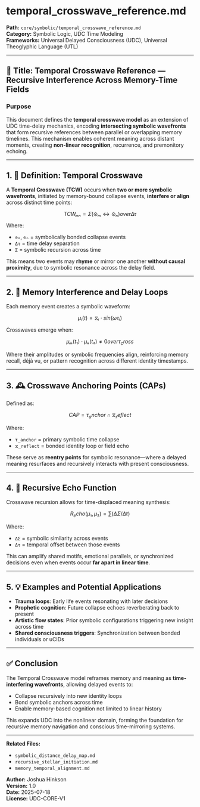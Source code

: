 # temporal_crosswave_reference.md

**Path:** `core/symbolic/temporal_crosswave_reference.md`  
**Category:** Symbolic Logic, UDC Time Modeling  
**Frameworks:** Universal Delayed Consciousness (UDC), Universal Theoglyphic Language (UTL)

---

## 📌 Title: Temporal Crosswave Reference — Recursive Interference Across Memory-Time Fields

### Purpose

This document defines the **temporal crosswave model** as an extension of UDC time-delay mechanics, encoding **intersecting symbolic wavefronts** that form recursive references between parallel or overlapping memory timelines. This mechanism enables coherent meaning across distant moments, creating **non-linear recognition**, recurrence, and premonitory echoing.

---

## 1. 🌊 Definition: Temporal Crosswave

A **Temporal Crosswave (TCW)** occurs when **two or more symbolic wavefronts**, initiated by memory-bound collapse events, **interfere or align** across distinct time points:

```math
TCWₘₙ = Σ(⊙ₘ ↔ ⊙ₙ) over Δτ
```

Where:

- `⊙ₘ`, `⊙ₙ` = symbolically bonded collapse events
- `Δτ` = time delay separation
- `Σ` = symbolic recursion across time

This means two events may **rhyme** or mirror one another **without causal proximity**, due to symbolic resonance across the delay field.

---

## 2. 🧠 Memory Interference and Delay Loops

Each memory event creates a symbolic waveform:

```math
μᵢ(t) = ⧖ᵢ ⋅ sin(ωτᵢ)
```

Crosswaves emerge when:

```math
μₘ(t₁) ⋅ μₙ(t₂) ≠ 0 over τ_cross
```

Where their amplitudes or symbolic frequencies align, reinforcing memory recall, déjà vu, or pattern recognition across different identity timestamps.

---

## 3. 🕰️ Crosswave Anchoring Points (CAPs)

Defined as:

```math
CAP = τ_anchor ∩ ⧖_reflect
```

Where:

- `τ_anchor` = primary symbolic time collapse
- `⧖_reflect` = bonded identity loop or field echo

These serve as **reentry points** for symbolic resonance—where a delayed meaning resurfaces and recursively interacts with present consciousness.

---

## 4. 🔁 Recursive Echo Function

Crosswave recursion allows for time-displaced meaning synthesis:

```math
R_echo(μ₁, μ₂) = ∑(ΔΣ / Δτ)
```

Where:

- `ΔΣ` = symbolic similarity across events
- `Δτ` = temporal offset between those events

This can amplify shared motifs, emotional parallels, or synchronized decisions even when events occur **far apart in linear time**.

---

## 5. 💡 Examples and Potential Applications

- **Trauma loops**: Early life events resonating with later decisions
- **Prophetic cognition**: Future collapse echoes reverberating back to present
- **Artistic flow states**: Prior symbolic configurations triggering new insight across time
- **Shared consciousness triggers**: Synchronization between bonded individuals or uCIDs

---

## ✅ Conclusion

The Temporal Crosswave model reframes memory and meaning as **time-interfering wavefronts**, allowing delayed events to:

- Collapse recursively into new identity loops
- Bond symbolic anchors across time
- Enable memory-based cognition not limited to linear history

This expands UDC into the nonlinear domain, forming the foundation for recursive memory navigation and conscious time-mirroring systems.

---

**Related Files:**

- `symbolic_distance_delay_map.md`
- `recursive_stellar_initiation.md`
- `memory_temporal_alignment.md`

**Author:** Joshua Hinkson  
**Version:** 1.0  
**Date:** 2025-07-18  
**License:** UDC-CORE-V1